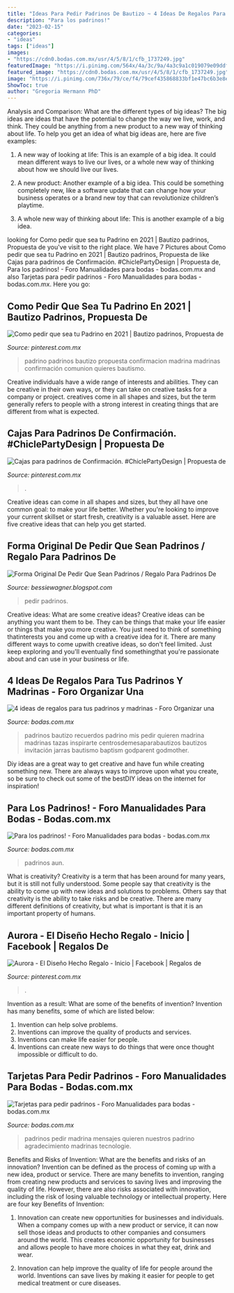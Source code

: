 ```yaml
---
title: "Ideas Para Pedir Padrinos De Bautizo ~ 4 Ideas De Regalos Para Tus Padrinos Y Madrinas"
description: "Para los padrinos!"
date: "2023-02-15"
categories:
- "ideas"
tags: ["ideas"]
images:
- "https://cdn0.bodas.com.mx/usr/4/5/8/1/cfb_1737249.jpg"
featuredImage: "https://i.pinimg.com/564x/4a/3c/9a/4a3c9a1c019079e09ddfebc9bb114e05.jpg"
featured_image: "https://cdn0.bodas.com.mx/usr/4/5/8/1/cfb_1737249.jpg"
image: "https://i.pinimg.com/736x/79/ce/f4/79cef435868833bf1e47bc6b3e8e12b3.jpg"
ShowToc: true
author: "Gregoria Hermann PhD"
---
```



Analysis and Comparison: What are the different types of big ideas?
The big ideas are ideas that have the potential to change the way we live, work, and think. They could be anything from a new product to a new way of thinking about life. To help you get an idea of what big ideas are, here are five examples:
1. A new way of looking at life: This is an example of a big idea. It could mean different ways to live our lives, or a whole new way of thinking about how we should live our lives.

2. A new product: Another example of a big idea. This could be something completely new, like a software update that can change how your business operates or a brand new toy that can revolutionize children’s playtime.

3. A whole new way of thinking about life: This is another example of a big idea.

	

		
looking for Como pedir que sea tu Padrino en 2021 | Bautizo padrinos, Propuesta de you've visit to the right place. We have 7 Pictures about Como pedir que sea tu Padrino en 2021 | Bautizo padrinos, Propuesta de like Cajas para padrinos de Confirmación. #ChiclePartyDesign | Propuesta de, Para los padrinos! - Foro Manualidades para bodas - bodas.com.mx and also Tarjetas para pedir padrinos - Foro Manualidades para bodas - bodas.com.mx. Here you go:
		
    
## Como Pedir Que Sea Tu Padrino En 2021 | Bautizo Padrinos, Propuesta De

<img loading=lazy src="https://i.pinimg.com/originals/5e/28/76/5e28761a2035a8c7ddbd2c5e74b5bee8.jpg" onerror="this.onerror=null;this.src='https://tse3.mm.bing.net/th?id=OIP.t5FAmPU7HNjOoVzxBEckBAHaNL&amp;pid=15.1';" alt="Como pedir que sea tu Padrino en 2021 | Bautizo padrinos, Propuesta de">

_Source: pinterest.com.mx_

>padrino padrinos bautizo propuesta confirmacion madrina madrinas confirmación comunion quieres bautismo. 

	

Creative individuals have a wide range of interests and abilities. They can be creative in their own ways, or they can take on creative tasks for a company or project. creatives come in all shapes and sizes, but the term generally refers to people with a strong interest in creating things that are different from what is expected.

    
## Cajas Para Padrinos De Confirmación. #ChiclePartyDesign | Propuesta De

<img loading=lazy src="https://i.pinimg.com/originals/9b/a7/d8/9ba7d8bb806ce46bc672a31d55a12c3d.jpg" onerror="this.onerror=null;this.src='https://tse1.mm.bing.net/th?id=OIP.18YnT92lkJ0WXlwjXZw8zQHaJ4&amp;pid=15.1';" alt="Cajas para padrinos de Confirmación. #ChiclePartyDesign | Propuesta de">

_Source: pinterest.com.mx_

>. 

	

Creative ideas can come in all shapes and sizes, but they all have one common goal: to make your life better. Whether you're looking to improve your current skillset or start fresh, creativity is a valuable asset. Here are five creative ideas that can help you get started.

    
## Forma Original De Pedir Que Sean Padrinos / Regalo Para Padrinos De

<img loading=lazy src="https://i.pinimg.com/564x/4a/3c/9a/4a3c9a1c019079e09ddfebc9bb114e05.jpg" onerror="this.onerror=null;this.src='https://tse1.mm.bing.net/th?id=OIP.oOfwL8IIiItpWlJf0x3MjwHaHa&amp;pid=15.1';" alt="Forma Original De Pedir Que Sean Padrinos / Regalo Para Padrinos De">

_Source: bessiewagner.blogspot.com_

>pedir padrinos. 

	

Creative ideas: What are some creative ideas?
Creative ideas can be anything you want them to be. They can be things that make your life easier or things that make you more creative. You just need to think of something thatinterests you and come up with a creative idea for it. There are many different ways to come upwith creative ideas, so don't feel limited. Just keep exploring and you'll eventually find somethingthat you're passionate about and can use in your business or life.

    
## 4 Ideas De Regalos Para Tus Padrinos Y Madrinas - Foro Organizar Una

<img loading=lazy src="https://cdn0.bodas.com.mx/usr/4/5/8/1/cfb_1737249.jpg" onerror="this.onerror=null;this.src='https://tse2.mm.bing.net/th?id=OIP.9aAZL_DAjXytHcyugkQJZQHaJ4&amp;pid=15.1';" alt="4 ideas de regalos para tus padrinos y madrinas - Foro Organizar una">

_Source: bodas.com.mx_

>padrinos bautizo recuerdos padrino mis pedir quieren madrina madrinas tazas inspirarte centrosdemesaparabautizos bautizos invitación jarras bautismo baptism godparent godmother. 

	

Diy ideas are a great way to get creative and have fun while creating something new. There are always ways to improve upon what you create, so be sure to check out some of the bestDIY ideas on the internet for inspiration!

    
## Para Los Padrinos! - Foro Manualidades Para Bodas - Bodas.com.mx

<img loading=lazy src="https://cdn0.bodas.com.mx/usr/7/9/0/6/cfb_213745.jpg" onerror="this.onerror=null;this.src='https://tse2.mm.bing.net/th?id=OIP.CArJ_XysBFwmhPJlkJBmUAHaJ4&amp;pid=15.1';" alt="Para los padrinos! - Foro Manualidades para bodas - bodas.com.mx">

_Source: bodas.com.mx_

>padrinos aun. 

	

What is creativity?
Creativity is a term that has been around for many years, but it is still not fully understood. Some people say that creativity is the ability to come up with new ideas and solutions to problems. Others say that creativity is the ability to take risks and be creative. There are many different definitions of creativity, but what is important is that it is an important property of humans.

    
## Aurora - El Diseño Hecho Regalo - Inicio | Facebook | Regalos De

<img loading=lazy src="https://i.pinimg.com/736x/79/ce/f4/79cef435868833bf1e47bc6b3e8e12b3.jpg" onerror="this.onerror=null;this.src='https://tse3.mm.bing.net/th?id=OIP._rCnrNv96ybBvoOayqyTngHaJ4&amp;pid=15.1';" alt="Aurora - El Diseño Hecho Regalo - Inicio | Facebook | Regalos de">

_Source: pinterest.com.mx_

>. 

	

Invention as a result: What are some of the benefits of invention?
Invention has many benefits, some of which are listed below: 
1. Invention can help solve problems. 
2. Inventions can improve the quality of products and services. 
3. Inventions can make life easier for people. 
4. Inventions can create new ways to do things that were once thought impossible or difficult to do.

    
## Tarjetas Para Pedir Padrinos - Foro Manualidades Para Bodas - Bodas.com.mx

<img loading=lazy src="https://cdn0.bodas.com.mx/usr/8/3/5/3/cfb_1577157.jpg" onerror="this.onerror=null;this.src='https://tse3.mm.bing.net/th?id=OIP.pTb1kG4RpD7wV_Wmyk-9sgAAAA&amp;pid=15.1';" alt="Tarjetas para pedir padrinos - Foro Manualidades para bodas - bodas.com.mx">

_Source: bodas.com.mx_

>padrinos pedir madrina mensajes quieren nuestros padrino agradecimiento madrinas tecnologie. 

	

Benefits and Risks of Invention: What are the benefits and risks of an innovation?
Invention can be defined as the process of coming up with a new idea, product or service. There are many benefits to invention, ranging from creating new products and services to saving lives and improving the quality of life. However, there are also risks associated with innovation, including the risk of losing valuable technology or intellectual property. Here are four key Benefits of Invention: 
1) Innovation can create new opportunities for businesses and individuals. When a company comes up with a new product or service, it can now sell those ideas and products to other companies and consumers around the world. This creates economic opportunity for businesses and allows people to have more choices in what they eat, drink and wear. 

2) Innovation can help improve the quality of life for people around the world. Inventions can save lives by making it easier for people to get medical treatment or cure diseases.

